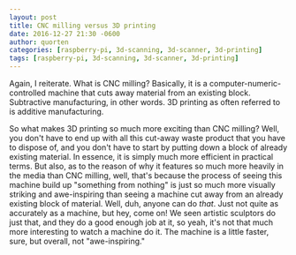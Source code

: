```yaml
---
layout: post
title: CNC milling versus 3D printing
date: 2016-12-27 21:30 -0600
author: quorten
categories: [raspberry-pi, 3d-scanning, 3d-scanner, 3d-printing]
tags: [raspberry-pi, 3d-scanning, 3d-scanner, 3d-printing]
---
```


Again, I reiterate.  What is CNC milling?  Basically, it is a
computer-numeric-controlled machine that cuts away material from an
existing block.  Subtractive manufacturing, in other words.  3D
printing as often referred to is additive manufacturing.

So what makes 3D printing so much more exciting than CNC milling?
Well, you don't have to end up with all this cut-away waste product
that you have to dispose of, and you don't have to start by putting
down a block of already existing material.  In essence, it is simply
much more efficient in practical terms.  But also, as to the reason of
why it features so much more heavily in the media than CNC milling,
well, that's because the process of seeing this machine build up
"something from nothing" is just so much more visually striking and
awe-inspiring than seeing a machine cut away from an already existing
block of material.  Well, duh, anyone can do _that_.  Just not quite
as accurately as a machine, but hey, come on!  We seen artistic
sculptors do just that, and they do a good enough job at it, so yeah,
it's not that much more interesting to watch a machine do it.  The
machine is a little faster, sure, but overall, not "awe-inspiring."
